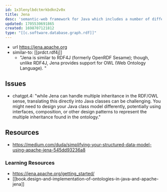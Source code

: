 ```yaml
---
id: 1x3lenylbdctmrkbdkn2v0x
title: Jena
desc: 'semantic-web framework for Java which includes a number of different semantic-reasoning modules and rdf-star support'
updated: 1705530691865
created: 1698707121812
type: "[[c.software.database.graph.rdf]]"
---
```


- url https://jena.apache.org
- similar-to: [[prdct.rdf4j]]
  - "Jena is similar to RDF4J (formerly OpenRDF Sesame); though, unlike RDF4J, Jena provides support for OWL (Web Ontology Language). "

## Issues

- chatgpt.4: "while Jena can handle multiple inheritance in the RDF/OWL sense, translating this directly into Java classes can be challenging. You might need to design your Java class model differently, potentially using interfaces, composition, or other design patterns to represent the multiple inheritance found in the ontology."

## Resources

- https://medium.com/duda/simplifying-your-structured-data-model-using-apache-jena-545dd93236a8

### Learning Resources

- https://jena.apache.org/getting_started/
- [[book.design-and-implementation-of-ontologies-in-java-and-apache-jena]]